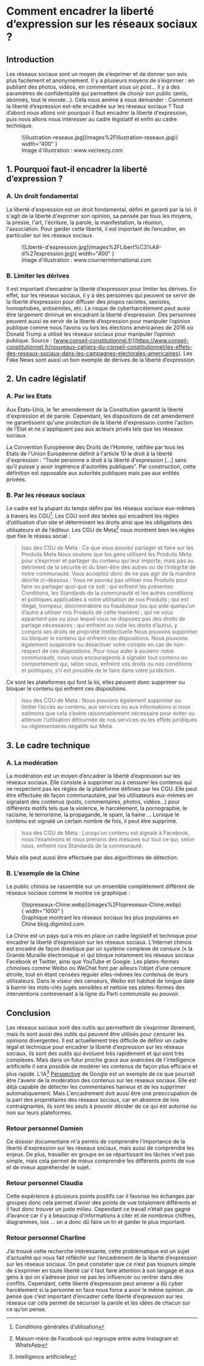 # Comment encadrer la liberté d’expression sur les réseaux sociaux ?

## Introduction

Les réseaux sociaux sont un moyen de s’exprimer et de donner son avis plus facilement et anonymement. Il y a plusieurs moyens de s’exprimer : en publiant des photos, vidéos, en commentant sous un post… Il y a des paramètres de confidentialité qui permettent de choisir son public (amis, abonnés, tout le monde…).
Cela nous amène à nous demander : Comment la liberté d’expression est-elle encadrée sur les réseaux sociaux ?
Tout d’abord nous allons voir pourquoi il faut encadrer la liberté d'expression, puis nous allons nous intéresser au cadre législatif et enfin au cadre technique.

<figure markdown>
  ![illustration-reseaux.jpg](images%2Fillustration-reseaux.jpg){ width="400" }
  <figcaption>Image d'illustration : www.vecteezy.com</figcaption>
</figure>

## 1. Pourquoi faut-il encadrer la liberté d’expression ?

### A. Un droit fondamental

La liberté d'expression est un droit fondamental, défini et garanti par la loi.
Il s'agit de la liberté d'exprimer son opinion, sa pensée par tous les moyens, la presse, l'art, l'écriture, la parole, la manifestation, la réunion, l'association. 
Pour garder cette liberté, il est important de l’encadrer, en particulier sur les réseaux sociaux.

<figure markdown>
  ![Liberté-d'expression.jpg](images%2FLibert%C3%A9-d%27expression.jpg){ width="400" }
  <figcaption>Image d'illustration : www.courrierinternational.com</figcaption>
</figure>

### B. Limiter les dérives

Il est important d’encadrer la liberté d’expression pour limiter les dérives.
En effet, sur les réseaux sociaux, il y a des personnes qui peuvent se servir de la liberté d’expression pour diffuser des propos racistes, sexistes, homophobes, antisémites, etc.
Le risque de cyberharcèlement peut aussi être largement diminué en encadrant la liberté d’expression.
Des personnes peuvent aussi se servir de la liberté d’expression pour manipuler l’opinion publique comme nous l’avons vu lors les élections américaines de 2016 où Donald Trump a utilisé les réseaux sociaux pour manipuler l’opinion publique. Source : [www.conseil-constitutionnel.fr](https://www.conseil-constitutionnel.fr/nouveaux-cahiers-du-conseil-constitutionnel/les-effets-des-reseaux-sociaux-dans-les-campagnes-electorales-americaines).
Les Fake News sont aussi un bon exemple de dérives de la liberté d’expression.

## 2. Un cadre législatif

### A. Par les Etats
Aux États-Unis, le 1er amendement de la Constitution garantit la liberté d'expression et de parole. Cependant, les dispositions de cet amendement ne garantissent qu'une protection de la liberté d'expression contre l'action de l’État et ne s'appliquent pas aux acteurs privés tels que les réseaux sociaux.

La Convention Européenne des Droits de l'Homme, ratifiée par tous les Etats de l'Union Européenne définit à l'article 10 le droit à la liberté d'expression : “Toute personne a droit à la liberté d'expression […] sans qu'il puisse y avoir ingérence d'autorités publiques”. Par construction, cette définition est opposable aux autorités publiques mais pas aux entités privées.

### B. Par les réseaux sociaux

Le cadre est la plupart du temps défini par les réseaux sociaux eux-mêmes à travers les CGU[^1].
Les CGU sont des textes qui encadrent les règles d’utilisation d’un site et déterminent les droits ainsi que les obligations des utilisateurs et de l’éditeur. Les CGU de Meta[^2] nous montrent bien les règles que fixe le réseau social :

>Issu des CGU de Meta :
>Ce que vous pouvez partager et faire sur les Produits Meta
 Nous voulons que les gens utilisent les Produits Meta pour s’exprimer et partager du contenu qui leur importe, mais pas au détriment de la sécurité et du bien-être des autres ou de l’intégrité de notre communauté. Vous acceptez donc de ne pas agir de la manière décrite ci-dessous :
 Vous ne pouvez pas utiliser nos Produits pour faire ou partager quoi que ce soit :
 qui enfreint les présentes Conditions, les Standards de la communauté et les autres conditions et politiques applicables à votre utilisation de nos Produits ;
 qui est illégal, trompeur, discriminatoire ou frauduleux (ou qui aide quelqu’un d’autre à utiliser nos Produits de cette manière) ;
 qui ne vous appartient pas ou pour lequel vous ne disposez pas des droits de partage nécessaires ;
 qui enfreint ou viole les droits d’autrui, y compris ses droits de propriété intellectuelle
 Nous pouvons supprimer ou bloquer le contenu qui enfreint ces dispositions. Nous pouvons également suspendre ou désactiver votre compte en cas de non-respect de ces dispositions.
 Pour nous aider à soutenir notre communauté, nous vous encourageons à signaler tout contenu ou comportement qui, selon vous, enfreint vos droits ou nos conditions et politiques, s’il est possible de le faire dans votre juridiction.

Ce sont les plateformes qui font la loi, elles peuvent donc supprimer ou bloquer le contenu qui enfreint ces dispositions.

>Issu des CGU de Meta :
> Nous pouvons également supprimer ou limiter l’accès au contenu, aux services ou aux informations si nous estimons que cela s’avère raisonnablement nécessaire pour éviter ou atténuer l’utilisation détournée de nos services ou les effets juridiques ou réglementaires négatifs sur Meta.
## 3. Le cadre technique

### A. La modération

La modération est un moyen d’encadrer la liberté d’expression sur les réseaux sociaux. Elle consiste à supprimer ou à censurer les contenus qui ne respectent pas les règles de la plateforme définies par les CGU.
Elle peut être effectuée de façon communautaire, par les utilisateurs eux-mêmes en signalant des contenus (posts, commentaires, photos, vidéos…) pour différents motifs tels que la violence, le harcèlement, la pornographie, le racisme, le terrorisme, la propagande, le spam, la haine ...
Lorsque le contenu est signalé un certain nombre de fois, il peut être supprimé.

>Issu des CGU de Meta :
>Lorsqu’un contenu est signalé à Facebook, nous l’examinons et nous prenons des mesures sur tout ce qui, selon nous, enfreint nos Standards de la communauté.

Mais elle peut aussi être effectuée par des algorithmes de détection.

### B. L'exemple de la Chine

Le public chinois se rassemble sur un ensemble complètement différent de réseaux sociaux comme le montre ce graphique :
<figure markdown>
  ![topreseaux-Chine.webp](images%2Ftopreseaux-Chine.webp){ width="1000" }
  <figcaption>Graphique montrant les réseaux sociaux les plus populaires en Chine blog.digimind.com</figcaption>
</figure>
La Chine est un pays qui a mis en place un cadre législatif et technique pour encadrer la liberté d’expression sur les réseaux sociaux.
L’Internet chinois est encadré de façon drastique par un système complexe de censure (« la Grande Muraille électronique ») qui bloque notamment les réseaux sociaux Facebook et Twitter, ainsi que YouTube et Google.
Les plates-formes chinoises comme Weibo ou WeChat font par ailleurs l’objet d’une censure étroite, tout en étant censées réguler elles-mêmes les contenus de leurs utilisateurs.
Dans le viseur des censeurs, Weibo est habitué de longue date à bannir les mots-clés jugés sensibles et nettoie ses plates-formes des interventions contrevenant à la ligne du Parti communiste au pouvoir.

## Conclusion

Les réseaux sociaux sont des outils qui permettent de s’exprimer librement, mais ils sont aussi des outils qui peuvent être utilisés pour censurer les opinions divergentes.
Il est actuellement très difficile de définir un cadre légal et technique pour encadrer la liberté d’expression sur les réseaux sociaux, ils sont des outils qui évoluent très rapidement et qui sont très complexes.
Mais dans un futur proche grace aux avancées de l'intelligence artificielle il sera possible de modérer les contenus de façon plus efficace et plus rapide.
L'IA[^3] [Perspective](https://perspectiveapi.com) de Google est un exemple de ce que pourrait être l'avenir de la modération des contenus sur les réseaux sociaux.
Elle est déjà capable de détecter les commentaires haineux et de les supprimer automatiquement.
Mais L'encadrement doit aussi être une preoccupation de la part des propriétaires des réseaux sociaux, car en absence de lois contraignantes, ils sont les seuls à pouvoir décider de ce qui est autorisé ou non sur leurs plateformes.

### Retour personnel Damien

Ce dossier documentaire m'a permis de comprendre l'importance de la liberté d'expression sur les réseaux sociaux, mais aussi de comprendre les enjeux.
De plus, travailler en groupe en se répartissant les tâches n'est pas simple, mais cela permet de mieux comprendre les différents points de vue et de mieux appréhender le sujet.

### Retour personnel Claudia

Cette expérience à plusieurs points positifs car il favorise les échanges par groupes donc cela permet d’avoir des points de vue totalement différents et il faut donc trouver un juste milieu.
Cependant ce travail n’était pas gagné d’avance car il y a beaucoup d’informations à citer et de nombreux chiffres, diagrammes, lois ... on a donc dû faire un tri et garder le plus important.

### Retour personnel Charline

J’ai trouvé cette recherche intéressante, cette problématique est un sujet d’actualité qui nous fait réfléchir sur l’encadrement de la liberté d’expression sur les réseaux sociaux.
On peut constater que ce n’est pas toujours simple de s’exprimer en toute liberté car il faut faire attention à son langage et aux gens à qui on s’adresse pour ne pas les influencer ou rentrer dans des conflits.
Cependant, cette liberté d’expression peut amener a dû cyber harcèlement si la personne en face nous force a avoir le même opinion.
Je pense que c’est important d’encadrer cette liberté d’expression sur les réseaux car cela permet de sécuriser la parole et les idées de chacun sur ce qu’on pense.


[^1]: Conditions générales d’utilisation
[^2]: Maison-mère de Facebook qui regroupe entre autre Instagram et WhatsApp
[^3]: Intelligence artificielle
